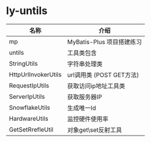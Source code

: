 # ly-untils
名称|介绍
---|---
mp| MyBatis-Plus 项目搭建练习
untils| 工具类包含
StringUtils| 	字符串处理类
HttpUrlInvokerUtils| 	url调用类 (POST GET方法)
RequestIpUtils| 	获取访问ip地址工具类
ServerIpUtils| 	获取服务器IP
SnowflakeUtils| 	生成唯一Id
HardwareUtils| 	监控硬件使用率
GetSetRrefleUtil| 	对象get\set反射工具
